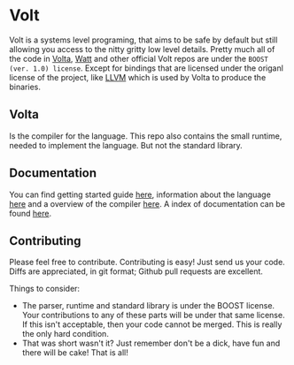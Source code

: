# Volt

Volt is a systems level programing, that aims to be safe by default but still
allowing you access to the nitty gritty low level details. Pretty much all of
the code in [Volta], [Watt] and other official Volt repos are under the
`BOOST (ver. 1.0) license`. Except for bindings that are licensed under the origanl
license of the project, like [LLVM] which is used by Volta to produce the
binaries.

## Volta

Is the compiler for the language. This repo also contains the small runtime,
needed to implement the language. But not the standard library.

## Documentation

You can find getting started guide
[here](http://www.volt-lang.org/doc/setup/volta.html), information about the
language [here](http://www.volt-lang.org/doc/volt.html) and a overview of the
compiler [here](http://www.volt-lang.org/doc/overview.html). A index of
documentation can be found [here](http://www.volt-lang.org/doc/).

## Contributing

Please feel free to contribute. Contributing is easy! Just send us your code.
Diffs are appreciated, in git format; Github pull requests are excellent.

Things to consider:

* The parser, runtime and standard library is under the BOOST license. Your
  contributions to any of these parts will be under that same license. If this
  isn't acceptable, then your code cannot be merged. This is really the only
  hard condition.
* That was short wasn't it? Just remember don't be a dick, have fun and there
  will be cake! That is all!

[Watt]: https://github.com/VoltLang/Watt
[LLVM]: http://llvm.org
[Volt]: http://www.volt-lang.org
[Volta]: https://github.com/VoltLang/Volta
